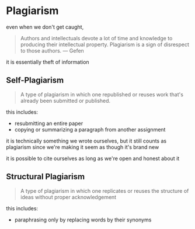 # Plagiarism

even when we don't get caught,

> Authors and intellectuals devote a lot of time and knowledge to producing their intellectual property. Plagiarism is a sign of disrespect to those authors. &mdash; Gefen

it is essentially theft of information

## Self-Plagiarism

> A type of plagiarism in which one republished or reuses work that's already been submitted or published.

this includes:

- resubmitting an entire paper
- copying or summarizing a paragraph from another assignment

it is technically something we wrote ourselves, but it still counts as plagiarism since we're making it seem as though it's brand new

it is possible to cite ourselves as long as we're open and honest about it

## Structural Plagiarism

> A type of plagiarism in which one replicates or reuses the structure of ideas without proper acknowledgement

this includes:

- paraphrasing only by replacing words by their synonyms
